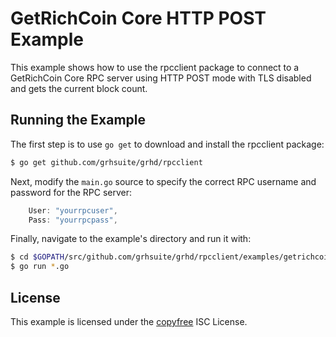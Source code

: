 GetRichCoin Core HTTP POST Example
==============================

This example shows how to use the rpcclient package to connect to a GetRichCoin
Core RPC server using HTTP POST mode with TLS disabled and gets the current
block count.

## Running the Example

The first step is to use `go get` to download and install the rpcclient package:

```bash
$ go get github.com/grhsuite/grhd/rpcclient
```

Next, modify the `main.go` source to specify the correct RPC username and
password for the RPC server:

```Go
	User: "yourrpcuser",
	Pass: "yourrpcpass",
```

Finally, navigate to the example's directory and run it with:

```bash
$ cd $GOPATH/src/github.com/grhsuite/grhd/rpcclient/examples/getrichcoincorehttp
$ go run *.go
```

## License

This example is licensed under the [copyfree](http://copyfree.org) ISC License.
